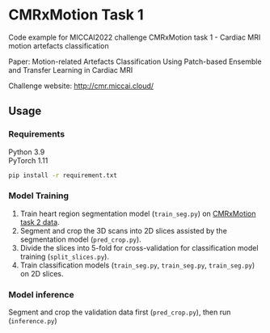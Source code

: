 # CMRxMotion Task 1
Code example for MICCAI2022 challenge CMRxMotion task 1 - Cardiac MRI motion artefacts classification


Paper: Motion-related Artefacts Classification Using Patch-based Ensemble and Transfer Learning in Cardiac MRI


Challenge website: http://cmr.miccai.cloud/

## Usage
### Requirements
Python 3.9 \
PyTorch 1.11
```bash
pip install -r requirement.txt
```
### Model Training
1. Train heart region segmentation model (`train_seg.py`) on <a href="[URL](https://www.synapse.org/#!Synapse:syn32407769/wiki/618236)">CMRxMotion task 2 data</a>.
2. Segment and crop the 3D scans into 2D slices assisted by the segmentation model (`pred_crop.py`).
3. Divide the slices into 5-fold for cross-validation for classification model training (`split_slices.py`).
4. Train classification models (`train_seg.py`, `train_seg.py`, `train_seg.py`) on 2D slices.
   
### Model inference
Segment and crop the validation data first (`pred_crop.py`), then run (`inference.py`)


